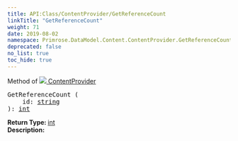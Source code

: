 ```yaml
---
title: API:Class/ContentProvider/GetReferenceCount
linkTitle: "GetReferenceCount"
weight: 71
date: 2019-08-02
namespace: Primrose.DataModel.Content.ContentProvider.GetReferenceCount
deprecated: false
no_list: true
toc_hide: true
---
```

Method of <a href="/docs/api-reference/Class/ContentProvider"><img src="/icons/silk/package.png"/>&nbsp;ContentProvider</a>
<pre class="method-declaration">
GetReferenceCount (
    id: <a class="type" href="/docs/api-reference/System/string">string</a>
): <a class="type" href="/docs/api-reference/System/Primitives#int32">int</a></pre>
<b>Return Type: </b>
<a class="type" href="/docs/api-reference/System/Primitives#int32">int</a>
<br/>
<b>Description: </b>
